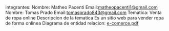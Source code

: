integrantes: 
Nombre: Matheo Pacenti Email:matheopacenti1@gmail.com
Nombre: Tomas Prado Email:tomasprado843@gmail.com
Tematica:
Venta de ropa online
Descripcion de la tematica
Es un sitio web para vender ropa de forma onlinea 
Diagrama de entidad relacion: [e-comerce.pdf](https://github.com/Tomax843/Tpe-web2/files/12704987/e-comerce.pdf)


